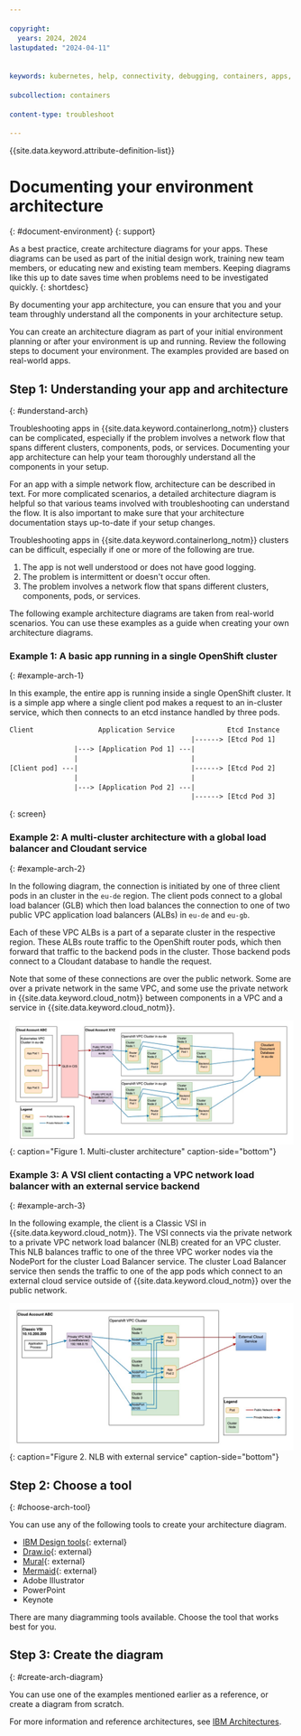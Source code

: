 ```yaml
---

copyright: 
  years: 2024, 2024
lastupdated: "2024-04-11"


keywords: kubernetes, help, connectivity, debugging, containers, apps, support, network

subcollection: containers

content-type: troubleshoot

---
```


{{site.data.keyword.attribute-definition-list}}



# Documenting your environment architecture
{: #document-environment}
{: support}

As a best practice, create architecture diagrams for your apps. These diagrams can be used as part of the initial design work, training new team members, or educating new and existing team members. Keeping diagrams like this up to date saves time when problems need to be investigated quickly.
{: shortdesc}

By documenting your app architecture, you can ensure that you and your team throughly understand all the components in your architecture setup.

You can create an architecture diagram as part of your initial environment planning or after your environment is up and running. Review the following steps to document your environment. The examples provided are based on real-world apps.



## Step 1: Understanding your app and architecture
{: #understand-arch}

Troubleshooting apps in {{site.data.keyword.containerlong_notm}} clusters can be complicated, especially if the problem involves a network flow that spans different clusters, components, pods, or services. Documenting your app architecture can help your team thoroughly understand all the components in your setup. 

For an app with a simple network flow, architecture can be described in text. For more complicated scenarios, a detailed architecture diagram is helpful so that various teams involved with troubleshooting can understand the flow. It is also important to make sure that your architecture documentation stays up-to-date if your setup changes. 

Troubleshooting apps in {{site.data.keyword.containerlong_notm}} clusters can be difficult, especially if one or more of the following are true.

1. The app is not well understood or does not have good logging.
1. The problem is intermittent or doesn't occur often.
1. The problem involves a network flow that spans different clusters, components, pods, or services.



The following example architecture diagrams are taken from real-world scenarios. You can use these examples as a guide when creating your own architecture diagrams.


### Example 1: A basic app running in a single OpenShift cluster
{: #example-arch-1}

In this example, the entire app is running inside a single OpenShift cluster. It is a simple app where a single client pod makes a request to an in-cluster service, which then connects to an etcd instance handled by three pods.

```txt
Client                Application Service             Etcd Instance
                                             |------> [Etcd Pod 1]
                |---> [Application Pod 1] ---|
                |                            | 
[Client pod] ---|                            |------> [Etcd Pod 2]
                |                            |
                |---> [Application Pod 2] ---|
                                             |------> [Etcd Pod 3]
```
{: screen}


### Example 2: A multi-cluster architecture with a global load balancer and Cloudant service
{: #example-arch-2}

In the following diagram, the connection is initiated by one of three client pods in an cluster in the `eu-de` region. The client pods connect to a global load balancer (GLB) which then load balances the connection to one of two public VPC application load balancers (ALBs) in `eu-de` and `eu-gb`.

Each of these VPC ALBs is a part of a separate cluster in the respective region. These ALBs route traffic to the OpenShift router pods, which then forward that traffic to the backend pods in the cluster. Those backend pods connect to a Cloudant database to handle the request.

Note that some of these connections are over the public network. Some are over a private network in the same VPC, and some use the private network in {{site.data.keyword.cloud_notm}} between components in a VPC and a service in {{site.data.keyword.cloud_notm}}.

![Multi-cluster Diagram](images/multi-cluster-with-glb-architecture.jpg){: caption="Figure 1. Multi-cluster architecture" caption-side="bottom"}

### Example 3: A VSI client contacting a VPC network load balancer with an external service backend
{: #example-arch-3}

In the following example, the client is a Classic VSI in {{site.data.keyword.cloud_notm}}. The VSI connects via the private network to a private VPC network load balancer (NLB) created for an VPC cluster. This NLB balances traffic to one of the three VPC worker nodes via the NodePort for the cluster Load Balancer service. The cluster Load Balancer service then sends the traffic to one of the app pods which connect to an external cloud service outside of {{site.data.keyword.cloud_notm}} over the public network.

![NLB with an external service](images/vsi-nlb-external-service-architecture.jpg){: caption="Figure 2. NLB with external service" caption-side="bottom"}


## Step 2: Choose a tool
{: #choose-arch-tool}

You can use any of the following tools to create your architecture diagram.


- [IBM Design tools](https://www.ibm.com/design/language/infographics/technical-diagrams/design/){: external}
- [Draw.io](https://app.diagrams.net/){: external}
- [Mural](https://mural.co){: external}
- [Mermaid](https://mermaid.js.org/){: external}
- Adobe Illustrator
- PowerPoint
- Keynote

There are many diagramming tools available. Choose the tool that works best for you.

## Step 3: Create the diagram
{: #create-arch-diagram}

You can use one of the examples mentioned earlier as a reference, or create a diagram from scratch.

For more information and reference architectures, see [IBM Architectures](https://www.ibm.com/architectures).

